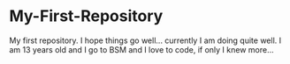 # My-First-Repository
My first repository. I hope things go well...
currently I am doing quite well.
I am 13 years old and I go to BSM and I love to code, if only I knew more...

